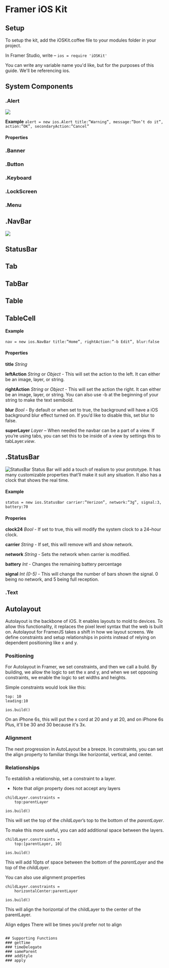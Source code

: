 # Framer iOS Kit

## Setup
To setup the kit, add the iOSKit.coffee file to your modules folder in your project. 

In Framer Studio, write – 
```ios = require 'iOSKit' ```

You can write any variable name you'd like, but for the purposes of this guide. We'll be referencing ios. 

## System Components

### .Alert 
![](https://dl.dropboxusercontent.com/u/143270556/Screenshot%202016-03-04%2014.26.26.png)

**Example**
```alert = new ios.Alert title:”Warning”, message:”Don’t do it”, action:”OK”, secondaryAction:”Cancel”```

#### Properties

 
### .Banner

### .Button

### .Keyboard

### .LockScreen

### .Menu

## .NavBar
![](https://dl.dropboxusercontent.com/u/143270556/Screenshot%202016-03-09%2015.39.48.png)

## StatusBar
## Tab 
## TabBar
## Table
## TableCell

#### Example

```nav = new ios.NavBar title:”Home”, rightAction:”-b Edit”, blur:false```

#### Properties

**title** *String* 

**leftAction** *String* or *Object* - This will set the action to the left. It can either be an image, layer, or string. 

**rightAction** *String* or *Object* - This will set the action the right. It can either be an image, layer, or string. You can also use -b at the beginning of your string to make the text semibold. 

**blur** *Bool* - By default or when set to true, the background will have a iOS background blur effect turned on. If you’d like to disable this, set blur to false.

**superLayer** *Layer* – When needed the navbar can be a part of a view. If you’re using tabs, you can set this to be inside of a view by settings this to tabLayer.*view*.

## .StatusBar
![StatusBar](https://dl.dropboxusercontent.com/u/143270556/Screenshot%202016-03-09%2015.34.00.png)
Status Bar will add a touch of realism to your prototype. It has  many customizable properties that’ll make it suit any situation. It also has a clock that shows the real time. 

#### Example
```status = new ios.StatusBar carrier:”Verizon”, network:”3g”, signal:3, battery:70```

#### Properies
**clock24** *Bool* - If set to true, this will modify the system clock to a 24–hour clock. 

**carrier** *String* - If set, this will remove wifi and show network. 

**network** *String* - Sets the network when carrier is modified. 

**battery** *Int* - Changes the remaining battery percentage

**signal**  *Int (0-5)* - This will change the number of bars shown  the signal. 0 being no network, and 5 being full reception.  
  
### .Text

## Autolayout 
Autolayout is the backbone of iOS. It enables layouts to mold to devices. To allow this functionality, it replaces the pixel level syntax that the web is built on. Autolayout for FramerJS takes a shift in how we layout screens. We define constraints and setup relationships in points instead of relying on dependent positioning like x and y.

### Positioning

For Autolayout in Framer, we set constraints, and then we call a build. By building, we allow the logic to set the x and y, and when we set opposing constraints, we enable the logic to set widths and heights.

Simple constraints would look like this: 

```layer.constraints =
top: 10
leading:10

ios.build()
```

On an iPhone 6s, this will put the x cord at 20 and y at 20, and on iPhone 6s Plus, it'll be 30 and 30 because it's 3x. 

### Alignment
The next progression in AutoLayout be a breeze. In constraints, you can set the align property to familiar things like horizontal, vertical, and center.

### Relationships
To establish a relationship, set a constraint to a layer. 
* Note that *align* property does not accept any layers

```
childLayer.constraints = 
	top:parentLayer
	
ios.build()	
```

This will set the top of the *childLayer*’s top to the bottom of the *parentLayer*.

To make this more useful, you can add additional space between the layers.

```
childLayer.constraints = 
	top:[parentLayer, 10]
	
ios.build()	

```

This will add 10pts of space between the bottom of the *parentLayer* and the top of the *childLayer*.

You can also use alignment properties

``` 
childLayer.constraints = 
	horizontalCenter:parentLayer

ios.build()
```

This will align the horizontal of the childLayer to the center of the parentLayer. 

Align edges
There will be times you’d prefer not to align 
```

## Supporting Functions
### getTime
### timeDelegate
### sameParent
### addStyle
### apply